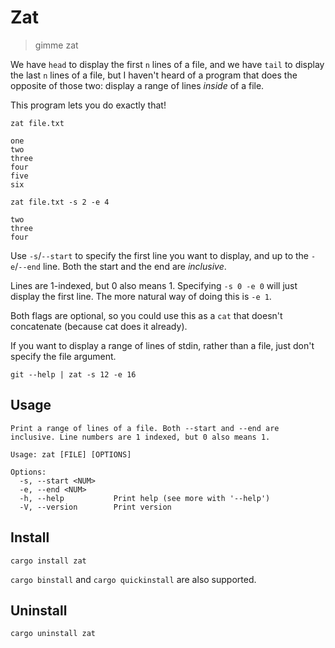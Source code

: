 # Zat

> gimme zat

We have `head` to display the first `n` lines of a file, and we have `tail` to display the last `n` lines of a file, but I haven't heard of a program that does the opposite of those two: display a range of lines *inside* of a file.

This program lets you do exactly that!

```
zat file.txt
```
```
one
two
three
four
five
six
```
```
zat file.txt -s 2 -e 4
```
```
two
three
four
```

Use `-s`/`--start` to specify the first line you want to display, and up to the `-e`/`--end` line. Both the start and the end are *inclusive*.

Lines are 1-indexed, but 0 also means 1.
Specifying `-s 0 -e 0` will just display the first line. The more natural way of doing this is `-e 1`.

Both flags are optional, so you could use this as a `cat` that doesn't concatenate (because cat does it already).

If you want to display a range of lines of stdin, rather than a file, just don't specify the file argument.

```
git --help | zat -s 12 -e 16
```

## Usage

```
Print a range of lines of a file. Both --start and --end are inclusive. Line numbers are 1 indexed, but 0 also means 1.

Usage: zat [FILE] [OPTIONS]

Options:
  -s, --start <NUM>
  -e, --end <NUM>
  -h, --help           Print help (see more with '--help')
  -V, --version        Print version
```

## Install

```
cargo install zat
```

`cargo binstall` and `cargo quickinstall` are also supported.

## Uninstall

```
cargo uninstall zat
```